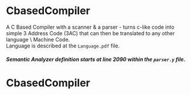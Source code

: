 # CbasedCompiler
A C Based Compiler with a scanner &amp; a parser - turns c-like code into simple 3 Address Code (3AC) that can then be translated to any other language \ Machine Code.</br>
Language is described at the ```Language.pdf``` file. </br>
##### Semantic Analyzer definition starts at line 2090 within the ```parser.y``` file.
# CbasedCompiler
